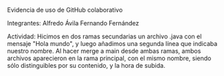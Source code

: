 Evidencia de uso de GitHub colaborativo

Integrantes:
Alfredo Ávila
Fernando Fernández

Actividad:
Hicimos en dos ramas secundarias un archivo .java con el mensaje "Hola mundo", y luego añadimos una segunda línea que indicaba nuestro nombre.
Al hacer merge a main desde ambas ramas, ambos archivos aparecieron en la rama principal, con el mismo nombre, siendo sólo distinguibles por su contenido, y la hora de subida.
